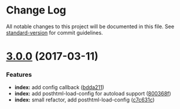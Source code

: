 # Change Log

All notable changes to this project will be documented in this file. See [standard-version](https://github.com/conventional-changelog/standard-version) for commit guidelines.

<a name="3.0.0"></a>
# [3.0.0](https://github.com/posthtml/gulp-posthtml/compare/v1.5.2...v3.0.0) (2017-03-11)


### Features

* **index:** add config callback ([bdda211](https://github.com/posthtml/gulp-posthtml/commit/bdda211))
* **index:** add posthtml-load-config for autoload support ([800368f](https://github.com/posthtml/gulp-posthtml/commit/800368f))
* **index:** small refactor, add posthtml-load-config ([c7c631c](https://github.com/posthtml/gulp-posthtml/commit/c7c631c))
